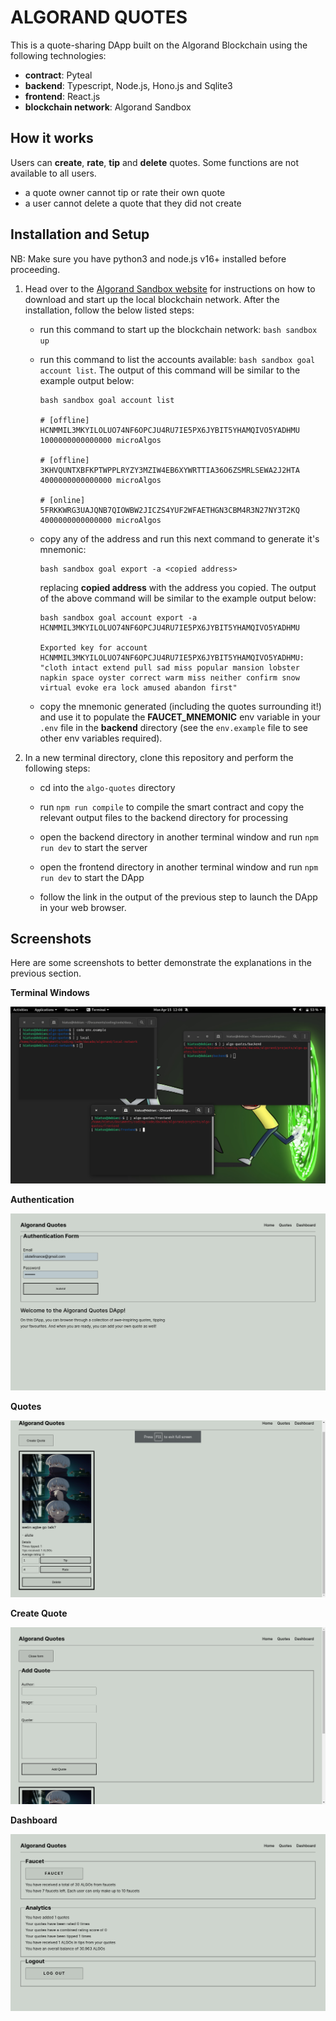# ALGORAND QUOTES

This is a quote-sharing DApp built on the Algorand Blockchain using the following technologies:

- **contract**: Pyteal
- **backend**: Typescript, Node.js, Hono.js and Sqlite3
- **frontend**: React.js
- **blockchain network**: Algorand Sandbox

## How it works

Users can **create**, **rate**, **tip** and **delete** quotes. Some functions are not available to all users.

- a quote owner cannot tip or rate their own quote
- a user cannot delete a quote that they did not create


## Installation and Setup

NB: Make sure you have python3 and node.js v16+ installed before proceeding.

1. Head over to the [Algorand Sandbox website](https://github.com/algorand/sandbox) for instructions on how to download and start up the local blockchain network. After the installation, follow the below listed steps:
    - run this command to start up the blockchain network: `bash sandbox up`
    - run this command to list the accounts available: `bash sandbox goal account list`. The output of this command will be similar to the example output below:

        ```
        bash sandbox goal account list

        # [offline]	HCNMMIL3MKYILOLUO74NF6OPCJU4RU7IE5PX6JYBIT5YHAMQIVO5YADHMU	1000000000000000 microAlgos

        # [offline]	3KHVQUNTXBFKPTWPPLRYZY3MZIW4EB6XYWRTTIA36O6ZSMRLSEWA2J2HTA	4000000000000000 microAlgos

        # [online]	5FRKKWRG3UAJQNB7QIOWBW2JICZS4YUF2WFAETHGN3CBM4R3N27NY3T2KQ	4000000000000000 microAlgos
        ```

    - copy any of the address and run this next command to generate it's mnemonic: 
        ```
        bash sandbox goal export -a <copied address>
        ```
        replacing **copied address** with the address you copied. 
        The output of the above command will be similar to the example output below:

        ```
        bash sandbox goal account export -a HCNMMIL3MKYILOLUO74NF6OPCJU4RU7IE5PX6JYBIT5YHAMQIVO5YADHMU

        Exported key for account HCNMMIL3MKYILOLUO74NF6OPCJU4RU7IE5PX6JYBIT5YHAMQIVO5YADHMU: "cloth intact extend pull sad miss popular mansion lobster napkin space oyster correct warm miss neither confirm snow virtual evoke era lock amused abandon first"
        ```
    - copy the mnemonic generated (including the quotes surrounding it!) and use it to populate the **FAUCET_MNEMONIC** env variable in your `.env` file in the **backend** directory (see the `env.example` file to see other env variables required).

2. In a new terminal directory, clone this repository and perform the following steps:

    - cd into the `algo-quotes` directory

    - run `npm run compile` to compile the smart contract and copy the relevant output files to the backend directory for processing

    - open the backend directory in another terminal window and run `npm run dev` to start the server

    - open the frontend directory in another terminal window and run `npm run dev` to start the DApp

    - follow the link in the output of the previous step to launch the DApp in your web browser.


## Screenshots

Here are some screenshots to better demonstrate the explanations in the previous section.

**Terminal Windows**

![Terminal Windows](./screenshots/terminal-windows.png)

**Authentication**

![Authentication form](./screenshots/auth-form.png)

**Quotes**

![Quotes section](./screenshots//quotes.png)

**Create Quote**

![Create quote form](./screenshots/quote-create-form.png)

**Dashboard**

![Dashboard](./screenshots/dashboard.png)
